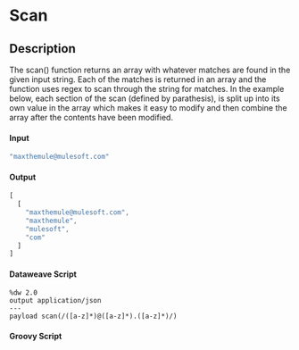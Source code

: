 # Scan

## Description

The scan() function returns an array with whatever matches are found in the given input string. Each of the matches is returned in an array and the function uses regex to scan through the string for matches. In the example below, each section of the scan (defined by parathesis), is split up into its own value in the array which makes it easy to modify and then combine the array after the contents have been modified.

#### Input
``` javascript
"maxthemule@mulesoft.com"
```
#### Output

``` javascript
[
  [
    "maxthemule@mulesoft.com",
    "maxthemule",
    "mulesoft",
    "com"
  ]
]
```

#### Dataweave Script

```
%dw 2.0
output application/json
---
payload scan(/([a-z]*)@([a-z]*).([a-z]*)/)
```

#### Groovy Script
